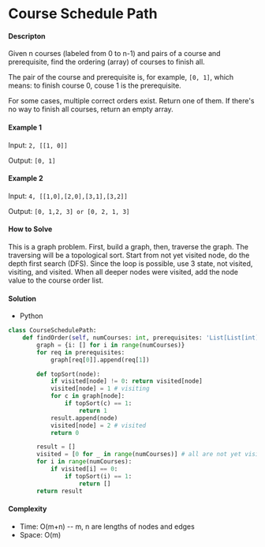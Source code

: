 # Course Schedule Path

#### Descripton

Given n courses (labeled from 0 to n-1) and pairs of a course and prerequisite,
find the ordering (array) of courses to finish all.

The pair of the course and prerequisite is, for example, `[0, 1]`, which means: to finish course 0, couse 1 is the prerequisite.

For some cases, multiple correct orders exist. Return one of them. If there's no way to finish all courses, return an empty array.

#### Example 1

Input: `2, [[1, 0]]`

Output: `[0, 1]`

#### Example 2

Input: `4, [[1,0],[2,0],[3,1],[3,2]]`

Output: `[0, 1,2, 3] or [0, 2, 1, 3]`

#### How to Solve

This is a graph problem. First, build a graph, then, traverse the graph. The traversing will be a topological sort. Start from not yet visited node, do the depth first search (DFS). Since the loop is possible, use 3 state, not visited, visiting, and visited. When all deeper nodes were visited, add the node value to the course order list.

#### Solution

- Python

```python
class CourseSchedulePath:
    def findOrder(self, numCourses: int, prerequisites: 'List[List[int]]') -> 'List[int]':
        graph = {i: [] for i in range(numCourses)}
        for req in prerequisites:
            graph[req[0]].append(req[1])

        def topSort(node):
            if visited[node] != 0: return visited[node]
            visited[node] = 1 # visiting
            for c in graph[node]:
                if topSort(c) == 1:
                    return 1
            result.append(node)
            visited[node] = 2 # visited
            return 0

        result = []
        visited = [0 for _ in range(numCourses)] # all are not yet visited
        for i in range(numCourses):
            if visited[i] == 0:
                if topSort(i) == 1:
                    return []
        return result
```

#### Complexity

- Time: O(m+n) -- m, n are lengths of nodes and edges
- Space: O(m)